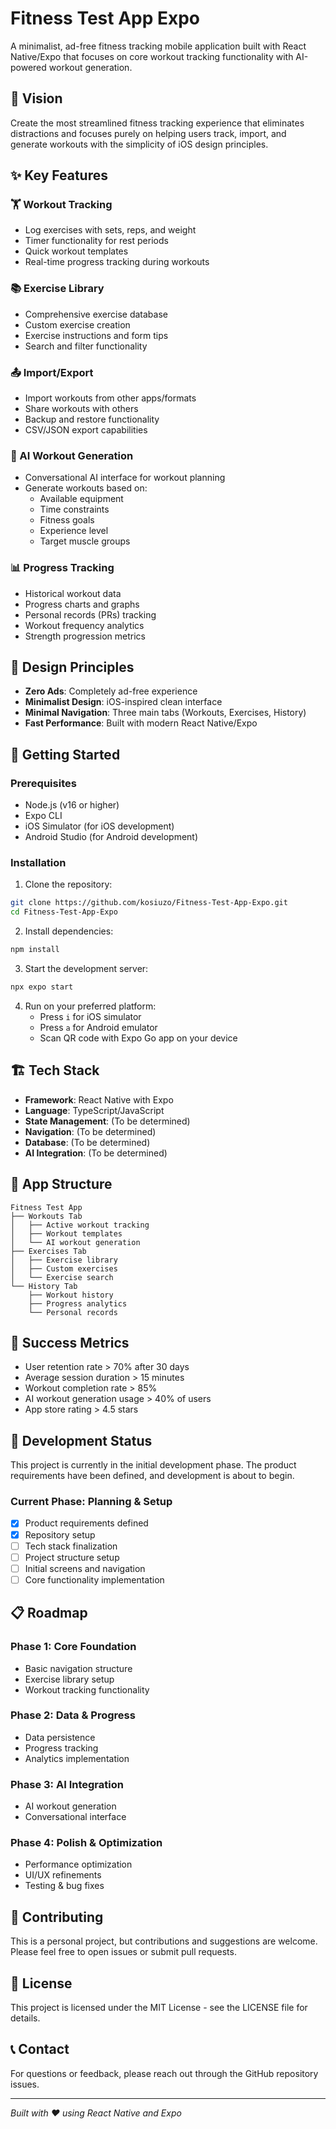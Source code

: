 # Fitness Test App Expo

A minimalist, ad-free fitness tracking mobile application built with React Native/Expo that focuses on core workout tracking functionality with AI-powered workout generation.

## 🎯 Vision

Create the most streamlined fitness tracking experience that eliminates distractions and focuses purely on helping users track, import, and generate workouts with the simplicity of iOS design principles.

## ✨ Key Features

### 🏋️ Workout Tracking
- Log exercises with sets, reps, and weight
- Timer functionality for rest periods
- Quick workout templates
- Real-time progress tracking during workouts

### 📚 Exercise Library
- Comprehensive exercise database
- Custom exercise creation
- Exercise instructions and form tips
- Search and filter functionality

### 📤 Import/Export
- Import workouts from other apps/formats
- Share workouts with others
- Backup and restore functionality
- CSV/JSON export capabilities

### 🤖 AI Workout Generation
- Conversational AI interface for workout planning
- Generate workouts based on:
  - Available equipment
  - Time constraints
  - Fitness goals
  - Experience level
  - Target muscle groups

### 📊 Progress Tracking
- Historical workout data
- Progress charts and graphs
- Personal records (PRs) tracking
- Workout frequency analytics
- Strength progression metrics

## 🎨 Design Principles

- **Zero Ads**: Completely ad-free experience
- **Minimalist Design**: iOS-inspired clean interface
- **Minimal Navigation**: Three main tabs (Workouts, Exercises, History)
- **Fast Performance**: Built with modern React Native/Expo

## 🚀 Getting Started

### Prerequisites
- Node.js (v16 or higher)
- Expo CLI
- iOS Simulator (for iOS development)
- Android Studio (for Android development)

### Installation

1. Clone the repository:
```bash
git clone https://github.com/kosiuzo/Fitness-Test-App-Expo.git
cd Fitness-Test-App-Expo
```

2. Install dependencies:
```bash
npm install
```

3. Start the development server:
```bash
npx expo start
```

4. Run on your preferred platform:
   - Press `i` for iOS simulator
   - Press `a` for Android emulator
   - Scan QR code with Expo Go app on your device

## 🏗️ Tech Stack

- **Framework**: React Native with Expo
- **Language**: TypeScript/JavaScript
- **State Management**: (To be determined)
- **Navigation**: (To be determined)
- **Database**: (To be determined)
- **AI Integration**: (To be determined)

## 📱 App Structure

```
Fitness Test App
├── Workouts Tab
│   ├── Active workout tracking
│   ├── Workout templates
│   └── AI workout generation
├── Exercises Tab
│   ├── Exercise library
│   ├── Custom exercises
│   └── Exercise search
└── History Tab
    ├── Workout history
    ├── Progress analytics
    └── Personal records
```

## 🎯 Success Metrics

- User retention rate > 70% after 30 days
- Average session duration > 15 minutes
- Workout completion rate > 85%
- AI workout generation usage > 40% of users
- App store rating > 4.5 stars

## 🚧 Development Status

This project is currently in the initial development phase. The product requirements have been defined, and development is about to begin.

### Current Phase: Planning & Setup
- [x] Product requirements defined
- [x] Repository setup
- [ ] Tech stack finalization
- [ ] Project structure setup
- [ ] Initial screens and navigation
- [ ] Core functionality implementation

## 📋 Roadmap

### Phase 1: Core Foundation
- Basic navigation structure
- Exercise library setup
- Workout tracking functionality

### Phase 2: Data & Progress
- Data persistence
- Progress tracking
- Analytics implementation

### Phase 3: AI Integration
- AI workout generation
- Conversational interface

### Phase 4: Polish & Optimization
- Performance optimization
- UI/UX refinements
- Testing & bug fixes

## 🤝 Contributing

This is a personal project, but contributions and suggestions are welcome. Please feel free to open issues or submit pull requests.

## 📄 License

This project is licensed under the MIT License - see the LICENSE file for details.

## 📞 Contact

For questions or feedback, please reach out through the GitHub repository issues.

---

*Built with ❤️ using React Native and Expo*